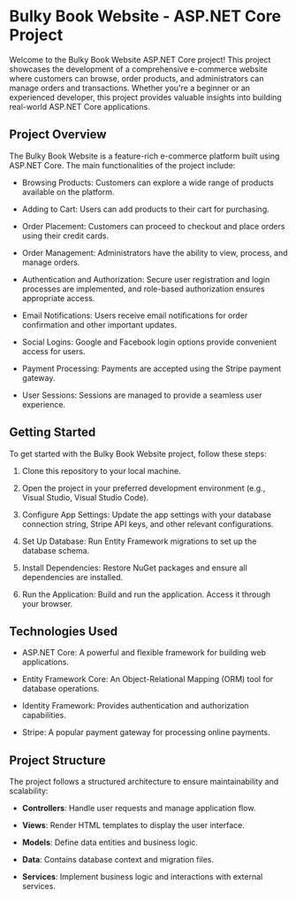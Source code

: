 # Bulky Book Website - ASP.NET Core Project

Welcome to the Bulky Book Website ASP.NET Core project! This project showcases the development of a comprehensive e-commerce website where customers can browse, order products, and administrators can manage orders and transactions. Whether you're a beginner or an experienced developer, this project provides valuable insights into building real-world ASP.NET Core applications.

## Project Overview

The Bulky Book Website is a feature-rich e-commerce platform built using ASP.NET Core. The main functionalities of the project include:

- Browsing Products: Customers can explore a wide range of products available on the platform.

- Adding to Cart: Users can add products to their cart for purchasing.

- Order Placement: Customers can proceed to checkout and place orders using their credit cards.

- Order Management: Administrators have the ability to view, process, and manage orders.

- Authentication and Authorization: Secure user registration and login processes are implemented, and role-based authorization ensures appropriate access.

- Email Notifications: Users receive email notifications for order confirmation and other important updates.

- Social Logins: Google and Facebook login options provide convenient access for users.

- Payment Processing: Payments are accepted using the Stripe payment gateway.

- User Sessions: Sessions are managed to provide a seamless user experience.

## Getting Started

To get started with the Bulky Book Website project, follow these steps:

1. Clone this repository to your local machine.

2. Open the project in your preferred development environment (e.g., Visual Studio, Visual Studio Code).

3. Configure App Settings: Update the app settings with your database connection string, Stripe API keys, and other relevant configurations.

4. Set Up Database: Run Entity Framework migrations to set up the database schema.

5. Install Dependencies: Restore NuGet packages and ensure all dependencies are installed.

6. Run the Application: Build and run the application. Access it through your browser.

## Technologies Used

- ASP.NET Core: A powerful and flexible framework for building web applications.

- Entity Framework Core: An Object-Relational Mapping (ORM) tool for database operations.

- Identity Framework: Provides authentication and authorization capabilities.

- Stripe: A popular payment gateway for processing online payments.

## Project Structure

The project follows a structured architecture to ensure maintainability and scalability:

- **Controllers**: Handle user requests and manage application flow.

- **Views**: Render HTML templates to display the user interface.

- **Models**: Define data entities and business logic.

- **Data**: Contains database context and migration files.

- **Services**: Implement business logic and interactions with external services.
